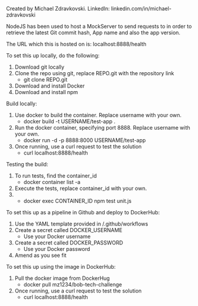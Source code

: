 Created by Michael Zdravkovski.
LinkedIn: linkedin.com/in/michael-zdravkovski

NodeJS has been used to host a MockServer to send requests to in order to retrieve the latest Git commit hash, App name and also the app version. 

The URL which this is hosted on is: localhost:8888/health

To set this up locally, do the following:
1. Download git locally
2. Clone the repo using git, replace REPO.git with the repository link
    - git clone REPO.git
3. Download and install Docker
4. Download and install npm

Build locally:
1. Use docker to build the container. Replace username with your own.
    - docker build -t USERNAME/test-app .
2. Run the docker container, specifying port 8888. Replace username with your own.
    - docker run -d -p 8888:8000 USERNAME/test-app
3. Once running, use a curl request to test the solution
    - curl localhost:8888/health

Testing the build:
1. To run tests, find the container_id
    - docker container list -a
2. Execute the tests, replace container_id with your own.
3. - docker exec CONTAINER_ID npm test unit.js

To set this up as a pipeline in Github and deploy to DockerHub:
1. Use the YAML template provided in /.github/workflows
2. Create a secret called DOCKER_USERNAME
    - Use your Docker username
3. Create a secret called DOCKER_PASSWORD
    - Use your Docker password
4. Amend as you see fit

To set this up using the image in DockerHub:
1. Pull the docker image from DockerHug
    - docker pull mz1234/bob-tech-challenge
2. Once running, use a curl request to test the solution
    - curl localhost:8888/health